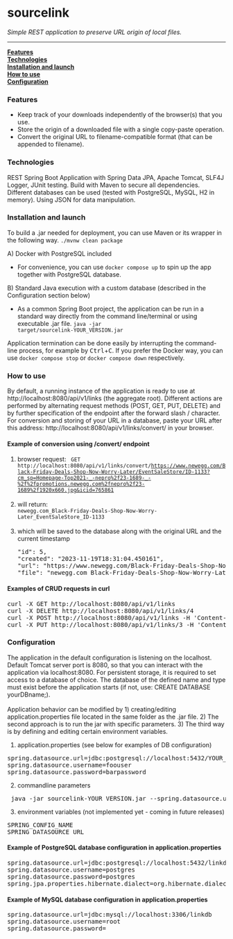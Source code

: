 # sourcelink
<p><i>Simple REST application to preserve URL origin of local files.</i></p><hr>

**[Features](#features)**<br>
**[Technologies](#technologies)**<br>
**[Installation and launch](#installation-and-launch)**<br>
**[How to use](#how-to-use)**<br>
**[Configuration](#configuration)**<br>
### Features
* Keep track of your downloads independently of the browser(s) that you use.
* Store the origin of a downloaded file with a single copy-paste operation.
* Convert the original URL to filename-compatible format (that can be appended to filename).
### Technologies
REST Spring Boot Application with Spring Data JPA, Apache Tomcat, SLF4J Logger, JUnit testing. Build with Maven to secure all dependencies. 
Different databases can be used (tested with PostgreSQL, MySQL, H2 in memory).
Using JSON for data manipulation.
### Installation and launch
To build a .jar needed for deployment, you can use Maven or its wrapper in the following way.
<code>./mvnw clean package</code><br>

A) Docker with PostgreSQL included
* For convenience, you can use <code>docker compose up</code> to spin up the app together with PostgreSQL database.

B) Standard Java execution with a custom database (described in the Configuration section below)
* As a common Spring Boot project, the application can be run in a standard way directly from the command line/terminal 
or using executable .jar file.
<code>java -jar target/sourcelink-YOUR_VERSION.jar</code><br>


Application termination can be done easily by interrupting the command-line process, for example by <kbd>Ctrl</kbd>+<kbd>C</kbd>.
If you prefer the Docker way, you can use <code>docker compose stop</code> or <code>docker compose down</code> respectively.

### How to use
By default, a running instance of the application is ready to use at http://localhost:8080/api/v1/links (the aggregate root).
Different actions are performed by alternating request methods (POST, GET, PUT, DELETE) and by further specification
of the endpoint after the forward slash / character. <br>
For conversion and storing of your URL in a database, paste your URL after this address: http://localhost:8080/api/v1/links/convert/ in your browser. 

#### Example of conversion using /convert/ endpoint
1. browser request: <code> GET http://localhost:8080/api/v1/links/convert/https://www.newegg.com/Black-Friday-Deals-Shop-Now-Worry-Later/EventSaleStore/ID-1133?cm_sp=Homepage-Top2021-_-nepro%2f23-1689-_-%2f%2fpromotions.newegg.com%2fnepro%2f23-1689%2f1920x660.jpg&icid=765861 </code><br>
2. will return: <code> newegg.com_Black-Friday-Deals-Shop-Now-Worry-Later_EventSaleStore_ID-1133 </code><br>
3. which will be saved to the database along with the original URL and the current timestamp 
   <pre>"id": 5,
   "created": "2023-11-19T18:31:04.450161",
   "url": "https://www.newegg.com/Black-Friday-Deals-Shop-Now-Worry-Later/EventSaleStore/ID-1133",
   "file": "newegg.com_Black-Friday-Deals-Shop-Now-Worry-Later_EventSaleStore_ID-1133"</pre>
#### Examples of CRUD requests in curl
<pre>
curl -X GET http://localhost:8080/api/v1/links
curl -X DELETE http://localhost:8080/api/v1/links/4
curl -X POST http://localhost:8080/api/v1/links -H 'Content-type:application/json' -d '{"url":"https://www.securesite.com","file":"hashphrases.txt"}'
curl -X PUT http://localhost:8080/api/v1/links/3 -H 'Content-type:application/json' -d '{"url":"https://www.securesite.com","file":"UPDATEDhashphrases.txt"}'
</pre>
### Configuration
The application in the default configuration is listening on the localhost. Default Tomcat server port is 8080, so that you can interact with the application via localhost:8080.
For persistent storage, it is required to set access to a database of choice.
The database of the defined name and type must exist before the application starts (if not, use: CREATE DATABASE yourDBname;).  
<br>
Application behavior can be modified by 1) creating/editing application.properties file located in the same folder as the .jar file. 2) The second approach is to run the jar with specific parameters. 3) The third way is by defining and editing certain environment variables.
1. application.properties (see below for examples of DB configuration)
<pre>
spring.datasource.url=jdbc:postgresql://localhost:5432/YOUR_DB_NAME
spring.datasource.username=foouser
spring.datasource.password=barpassword
</pre>
2. commandline parameters
<pre> java -jar sourcelink-YOUR_VERSION.jar --spring.datasource.url=jdbc:h2:mem:testdb --server.address=127.0.0.1 --server.port=8085</pre>
3. environment variables (not implemented yet - coming in future releases)
<pre>
SPRING_CONFIG_NAME
SPRING_DATASOURCE_URL
</pre>
#### Example of PostgreSQL database configuration in application.properties
<pre>
spring.datasource.url=jdbc:postgresql://localhost:5432/linkdb
spring.datasource.username=postgres
spring.datasource.password=postgres
spring.jpa.properties.hibernate.dialect=org.hibernate.dialect.PostgreSQLDialect
</pre>
#### Example of MySQL database configuration in application.properties
<pre>
spring.datasource.url=jdbc:mysql://localhost:3306/linkdb
spring.datasource.username=root
spring.datasource.password=
</pre>

[//]: # (* GET http://localhost:8080/api/v1/links <br>)

[//]: # (When GET method is used, this request should return an empty field at start &#40;as there are no links saved&#41;,)

[//]: # (or the full list of stored links &#40;database fields represented as Link objects in JSON format&#41;.)

[//]: # (* GET http://localhost:8080/api/v1/links/3 <br> Returns a single weblink with the given index.)
